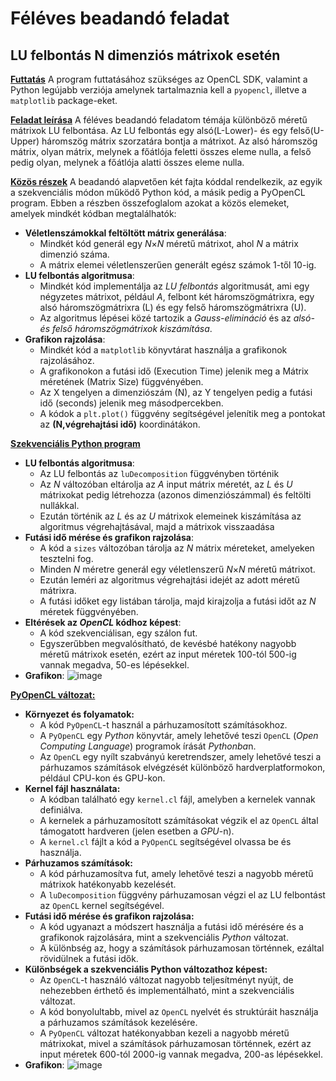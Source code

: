 # **Féléves beadandó feladat**

## **LU felbontás N dimenziós mátrixok esetén**

<u>**Futtatás**</u>
A program futtatásához szükséges az OpenCL SDK, valamint a Python legújabb verziója amelynek tartalmaznia kell a `pyopencl`, illetve a `matplotlib`  package-eket. 

<u>**Feladat leírása**</u>
A féléves beadandó feladatom témája különböző méretű mátrixok LU felbontása. Az LU felbontás egy alsó(L-Lower)- és egy felső(U-Upper) háromszög mátrix szorzatára bontja a mátrixot. Az alsó háromszög mátrix, olyan mátrix, melynek a főátlója feletti összes eleme nulla, a felső pedig olyan, melynek a főátlója alatti összes eleme nulla.

<u>**Közös részek**</u>
 A beadandó alapvetően két fajta kóddal rendelkezik, az egyik a szekvenciális módon működő Python kód, a másik pedig a PyOpenCL program. Ebben a részben összefoglalom azokat a közös elemeket, amelyek mindkét kódban megtalálhatók:
 - **Véletlenszámokkal feltöltött mátrix generálása**:
	 - Mindkét kód generál egy *N*×*N* méretű mátrixot, ahol *N* a mátrix dimenzió száma.
	 - A mátrix elemei véletlenszerűen generált egész számok 1-től 10-ig.
 - **LU felbontás algoritmusa**:
	 -   Mindkét kód implementálja az *LU felbontás* algoritmusát, ami egy négyzetes mátrixot, például *A*, felbont két háromszögmátrixra, egy alsó háromszögmátrixra (L) és egy felső háromszögmátrixra (U).
	-   Az algoritmus lépései közé tartozik a *Gauss-elimináció* és az *alsó- és felső háromszögmátrixok kiszámítása*.
- **Grafikon rajzolása**:
	-   Mindkét kód a `matplotlib` könyvtárat használja a grafikonok rajzolásához.
	-   A grafikonokon a futási idő (Execution Time) jelenik meg a Mátrix méretének (Matrix Size) függvényében.
	- Az X tengelyen a dimenziószám (N), az Y tengelyen pedig a futási idő (seconds) jelenik meg másodpercekben.
	-   A kódok a `plt.plot()` függvény segítségével jelenítik meg a pontokat az **(N,végrehajtási idő)** koordinátákon.

<u>**Szekvenciális Python program**</u>
 - **LU felbontás algoritmusa**:
	- Az LU felbontás az `luDecomposition` függvényben történik
    - Az *N* változóban eltárolja az *A* input mátrix méretét, az *L* és *U* mátrixokat pedig létrehozza (azonos dimenziószámmal) és feltölti nullákkal.
    - Ezután történik az *L* és az *U* mátrixok elemeinek kiszámítása az algoritmus végrehajtásával, majd a mátrixok visszaadása
- **Futási idő mérése és grafikon rajzolása**:
    -   A kód a `sizes` változóban tárolja az *N* mátrix méreteket, amelyeken tesztelni fog.
    -   Minden *N* méretre generál egy véletlenszerű *N*×*N* méretű mátrixot.
    -   Ezután leméri az algoritmus végrehajtási idejét az adott méretű mátrixra.
    -   A futási időket egy listában tárolja, majd kirajzolja a futási időt az *N* méretek függvényében.
- **Eltérések az *OpenCL* kódhoz képest**:
    -   A kód szekvenciálisan, egy szálon fut.
    -   Egyszerűbben megvalósítható, de kevésbé hatékony nagyobb méretű mátrixok esetén, ezért az input méretek 100-tól 500-ig vannak megadva, 50-es lépésekkel.
- **Grafikon**:
![image](https://github.com/HolczerVanda/C0LLER_Parallel/assets/90444495/a2009b07-86e3-42a8-8120-7df361d4479d)

<u>**PyOpenCL változat:**</u>
- **Környezet és folyamatok:** 
    -   A kód `PyOpenCL`-t használ a párhuzamosított számításokhoz.
    -   A `PyOpenCL` egy *Python* könyvtár, amely lehetővé teszi `OpenCL` (*Open Computing Language*) programok írását *Pythonba*n.
    -   Az `OpenCL` egy nyílt szabványú keretrendszer, amely lehetővé teszi a párhuzamos számítások elvégzését különböző hardverplatformokon, például CPU-kon és GPU-kon.
-  **Kernel fájl használata:** 
    -   A kódban található egy `kernel.cl` fájl, amelyben a kernelek vannak definiálva.
    -   A kernelek a párhuzamosított számításokat végzik el az `OpenCL` által támogatott hardveren (jelen esetben a *GPU*-n).
    -   A `kernel.cl` fájlt a kód a `PyOpenCL` segítségével olvassa be és használja.
- **Párhuzamos számítások:**
    -   A kód párhuzamosítva fut, amely lehetővé teszi a nagyobb méretű mátrixok hatékonyabb kezelését.
    -   A `luDecomposition` függvény párhuzamosan végzi el az LU felbontást az `OpenCL` kernel segítségével.
- **Futási idő mérése és grafikon rajzolása:**    
    -   A kód ugyanazt a módszert használja a futási idő mérésére és a grafikonok rajzolására, mint a szekvenciális *Python* változat.
    -   A különbség az, hogy a számítások párhuzamosan történnek, ezáltal rövidülnek a futási idők.
- **Különbségek a szekvenciális Python változathoz képest:**
	-   Az `OpenCL`-t használó változat nagyobb teljesítményt nyújt, de nehezebben érthető és implementálható, mint a szekvenciális változat.
	-   A kód bonyolultabb, mivel az `OpenCL` nyelvét és struktúráit használja a párhuzamos számítások kezelésére.
  -   A `PyOpenCL` változat hatékonyabban kezeli a nagyobb méretű mátrixokat, mivel a számítások párhuzamosan történnek, ezért az input méretek 600-tól 2000-ig vannak megadva, 200-as lépésekkel.
- **Grafikon**:
![image](https://github.com/HolczerVanda/C0LLER_Parallel/assets/90444495/31239ccf-f7be-4657-92eb-0f88fc217fa2)

